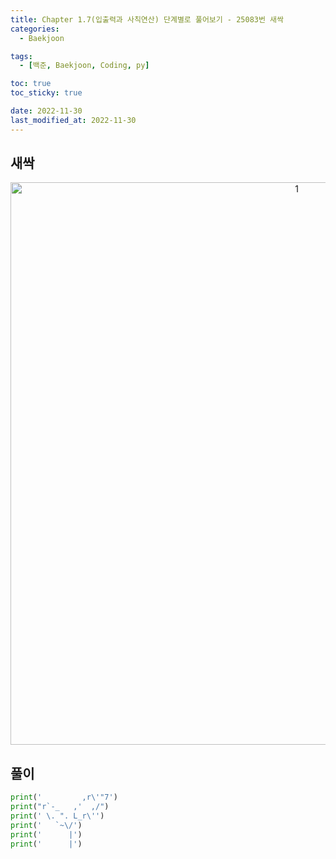 ```yaml
---
title: Chapter 1.7(입출력과 사칙연산) 단계별로 풀어보기 - 25083번 새싹
categories: 
  - Baekjoon

tags:
  - [백준, Baekjoon, Coding, py]

toc: true
toc_sticky: true

date: 2022-11-30
last_modified_at: 2022-11-30 
---
```

## 새싹
<p align="center">
<img width="900" alt="1" src="https://user-images.githubusercontent.com/111734605/204703109-100e8176-8df2-48df-a6bd-aa0158aca76d.png">
</p>

## 풀이
```python
print('         ,r\'"7')
print("r`-_   ,'  ,/")
print(' \. ". L_r\'')
print('   `~\/')
print('      |')
print('      |')
```
